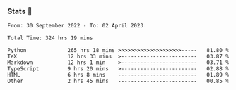 ### Stats 👋
<!--START_SECTION:waka-->

```text
From: 30 September 2022 - To: 02 April 2023

Total Time: 324 hrs 19 mins

Python             265 hrs 18 mins >>>>>>>>>>>>>>>>>>>>-----   81.80 %
TeX                12 hrs 33 mins  >------------------------   03.87 %
Markdown           12 hrs 1 min    >------------------------   03.71 %
TypeScript         9 hrs 20 mins   >------------------------   02.88 %
HTML               6 hrs 8 mins    -------------------------   01.89 %
Other              2 hrs 45 mins   -------------------------   00.85 %
```

<!--END_SECTION:waka-->

<!--
**buhaytza2005/buhaytza2005** is a ✨ _special_ ✨ repository because its `README.md` (this file) appears on your GitHub profile.

Here are some ideas to get you started:

- 🔭 I’m currently working on ...
- 🌱 I’m currently learning ...
- 👯 I’m looking to collaborate on ...
- 🤔 I’m looking for help with ...
- 💬 Ask me about ...
- 📫 How to reach me: ...
- 😄 Pronouns: ...
- ⚡ Fun fact: ...
-->


